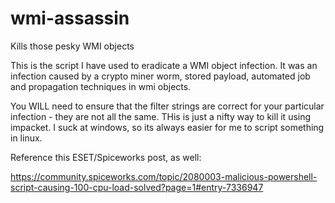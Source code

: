 # wmi-assassin
Kills those pesky WMI objects


This is the script I have used to eradicate a WMI object infection. It was an infection caused by a crypto miner worm, stored payload, automated job and propagation techniques in wmi objects.

You WILL need to ensure that the filter strings are correct for your particular infection - they are not all the same. THis is just a nifty way to kill it using impacket. I suck at windows, so its always easier for me to script something in linux.

Reference this ESET/Spiceworks post, as well:

https://community.spiceworks.com/topic/2080003-malicious-powershell-script-causing-100-cpu-load-solved?page=1#entry-7336947

